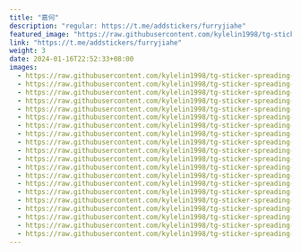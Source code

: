 ```yaml
---
title: "嘉何"
description: "regular: https://t.me/addstickers/furryjiahe"
featured_image: "https://raw.githubusercontent.com/kylelin1998/tg-sticker-spreading-worldwide-images/main/img/d93ffc38-aa72-41e2-856d-7c557773c1ba.jpg"
link: "https://t.me/addstickers/furryjiahe"
weight: 3
date: 2024-01-16T22:52:33+08:00
images:
  - https://raw.githubusercontent.com/kylelin1998/tg-sticker-spreading-worldwide-images/main/img/d93ffc38-aa72-41e2-856d-7c557773c1ba.jpg
  - https://raw.githubusercontent.com/kylelin1998/tg-sticker-spreading-worldwide-images/main/img/04237409-42a4-45a6-852c-fa97a36e1311.jpg
  - https://raw.githubusercontent.com/kylelin1998/tg-sticker-spreading-worldwide-images/main/img/b03c3ed6-f501-466a-8264-a4a90251918d.jpg
  - https://raw.githubusercontent.com/kylelin1998/tg-sticker-spreading-worldwide-images/main/img/39fb4fde-aeac-4976-a21b-6cc7a8567ea0.jpg
  - https://raw.githubusercontent.com/kylelin1998/tg-sticker-spreading-worldwide-images/main/img/6bd4b0a4-f295-4de2-94fc-062934719d18.jpg
  - https://raw.githubusercontent.com/kylelin1998/tg-sticker-spreading-worldwide-images/main/img/299f085e-3a0b-40d7-8c90-b456c7a82db7.jpg
  - https://raw.githubusercontent.com/kylelin1998/tg-sticker-spreading-worldwide-images/main/img/7543874c-7435-42d3-8225-be4456de771c.jpg
  - https://raw.githubusercontent.com/kylelin1998/tg-sticker-spreading-worldwide-images/main/img/f9efb719-a189-48b9-9a46-d2b6ece6421c.jpg
  - https://raw.githubusercontent.com/kylelin1998/tg-sticker-spreading-worldwide-images/main/img/bff468a3-6035-4707-8dc2-76be2e417bfb.jpg
  - https://raw.githubusercontent.com/kylelin1998/tg-sticker-spreading-worldwide-images/main/img/9d82b5b8-f31c-40cb-9c7d-7ea1456960a5.jpg
  - https://raw.githubusercontent.com/kylelin1998/tg-sticker-spreading-worldwide-images/main/img/ca834b31-fcf6-4aea-9e90-e42d96d01d34.jpg
  - https://raw.githubusercontent.com/kylelin1998/tg-sticker-spreading-worldwide-images/main/img/9d8fa55d-e948-4b15-a246-38f741e09dcc.jpg
  - https://raw.githubusercontent.com/kylelin1998/tg-sticker-spreading-worldwide-images/main/img/ae5fedac-d6c6-4b26-9300-64ebafba49f1.jpg
  - https://raw.githubusercontent.com/kylelin1998/tg-sticker-spreading-worldwide-images/main/img/7e375b83-e0d3-4c96-ad71-44953d553a92.jpg
  - https://raw.githubusercontent.com/kylelin1998/tg-sticker-spreading-worldwide-images/main/img/00fda415-3562-4c81-a851-a7ed49bf4f98.jpg
  - https://raw.githubusercontent.com/kylelin1998/tg-sticker-spreading-worldwide-images/main/img/97658b4f-b56c-4234-94d2-911a70c00cb5.jpg
  - https://raw.githubusercontent.com/kylelin1998/tg-sticker-spreading-worldwide-images/main/img/98fe6f56-5945-42f9-a90a-19231c3d8220.jpg
  - https://raw.githubusercontent.com/kylelin1998/tg-sticker-spreading-worldwide-images/main/img/764147b4-0aab-4ed7-b1ce-b8ceaf7c07c0.jpg
  - https://raw.githubusercontent.com/kylelin1998/tg-sticker-spreading-worldwide-images/main/img/999ee214-e112-4015-8519-c92330a41a4b.jpg
  - https://raw.githubusercontent.com/kylelin1998/tg-sticker-spreading-worldwide-images/main/img/509af475-a1b3-4a07-9c89-83f67e98a283.jpg
---
```


